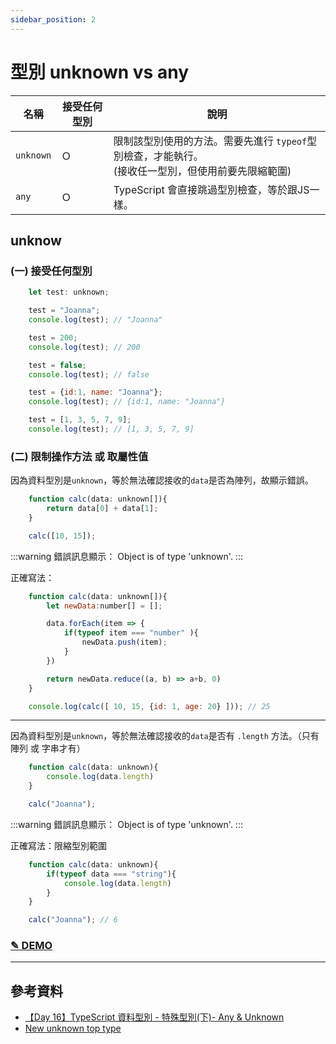 ```yaml
---
sidebar_position: 2
---
```


# 型別 unknown vs any

|名稱      |接受任何型別|說明|
|---------|----------|----|
|`unknown`|Ｏ        |限制該型別使用的方法。需要先進行 `typeof`型別檢查，才能執行。<br/>(接收任一型別，但使用前要先限縮範圍)|
|`any`    |Ｏ        |TypeScript 會直接跳過型別檢查，等於跟JS一樣。|

## unknow
### (一) 接受任何型別

```js
    let test: unknown;

    test = "Joanna";
    console.log(test); // "Joanna"

    test = 200;
    console.log(test); // 200

    test = false;
    console.log(test); // false

    test = {id:1, name: "Joanna"};
    console.log(test); // {id:1, name: "Joanna"}

    test = [1, 3, 5, 7, 9];
    console.log(test); // [1, 3, 5, 7, 9]
```

### (二) 限制操作方法 或 取屬性值

因為資料型別是`unknown`，等於無法確認接收的`data`是否為陣列，故顯示錯誤。
```js
    function calc(data: unknown[]){
        return data[0] + data[1];
    }

    calc([10, 15]);
```
:::warning 錯誤訊息顯示：
    Object is of type 'unknown'.
:::

正確寫法：

```js
    function calc(data: unknown[]){
        let newData:number[] = [];

        data.forEach(item => {
            if(typeof item === "number" ){
                newData.push(item);
            }
        })

        return newData.reduce((a, b) => a+b, 0)
    }

    console.log(calc([ 10, 15, {id: 1, age: 20} ])); // 25
```

---
因為資料型別是`unknown`，等於無法確認接收的`data`是否有 `.length` 方法。（只有 陣列 或 字串才有）
```js
    function calc(data: unknown){
        console.log(data.length)
    }

    calc("Joanna");
```
:::warning 錯誤訊息顯示：
    Object is of type 'unknown'.
:::

正確寫法：限縮型別範圍
```js
    function calc(data: unknown){
        if(typeof data === "string"){
            console.log(data.length)
        }
    }

    calc("Joanna"); // 6
```

### [ ✎ DEMO](https://www.typescriptlang.org/play?#code/GYVwdgxgLglg9mABBAhgGwgCgCYqigLkXAGsw4B3MAbQF0BKAbwFgAoRDxNAUykTG4UAInkJgQAWwBG3AE51EAXkR0A3GzadEufADpgcWQFEUEABaYYUbhKUA+RC3ZbOMYJigBPAA7c4wRCsbJUVlACJxaTkwxCZNFwSBYVFdbxAAZwsgiXp1ZwSAX3iOAvoNfMRZXhBZJCSRPSrsEAhuTEwUABpEKXp7RBQAailugAYy1iLWNggEdLgeXTQ4AHNMVAxMagBGUe7tgFZuxhhsIm3ulBXuIgAmUYKGXPKX6begA)

---

## 參考資料
- [【Day 16】TypeScript 資料型別 - 特殊型別(下)- Any & Unknown](https://ithelp.ithome.com.tw/articles/10223315)
- [New unknown top type](https://www.typescriptlang.org/docs/handbook/release-notes/typescript-3-0.html#new-unknown-top-type)
